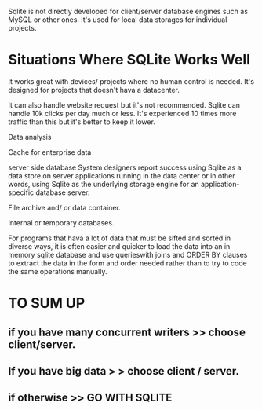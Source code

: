 Sqlite is not directly developed for client/server database engines such as MySQL or other ones. 
It's used for local data storages for individual projects.

# Situations Where SQLite Works Well

It works great with devices/ projects where no human control is needed. It's designed for projects that doesn't hava a datacenter.

It can also handle website request but it's not recommended. Sqlite can handle 10k clicks per day much or less.
It's experienced 10 times more traffic than this but it's better to keep it lower.

Data analysis

Cache for enterprise  data

server side database
    System designers report success using Sqlite as a data store on server applications running in the data center or in other words, using Sqlite as the underlying storage engine for an application-specific database server.


File archive and/ or data container.

Internal or temporary databases.

For programs that hava a lot of data that must be sifted and sorted in diverse ways, it is often easier and quicker to load the data into an in memory sqlite database and use querieswith joins and ORDER BY clauses to extract the data in the form and order needed rather than to try to code the same operations manually.


# TO SUM UP

## if you have many concurrent writers >> choose client/server.

## If you have big data > > choose client / server.

## if otherwise >> GO WITH SQLITE